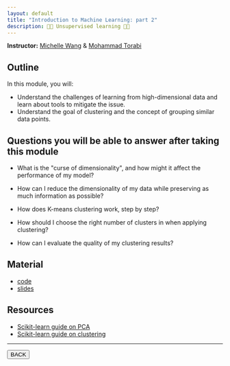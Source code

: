 ```yaml
---
layout: default
title: "Introduction to Machine Learning: part 2"
description: 🤖🤖 Unsupervised learning 📖📖
---
```


**Instructor:** [Michelle Wang](https://github.com/michellewang) & [Mohammad Torabi](https://github.com/mtorabi59)

## Outline

In this module, you will:

-   Understand the challenges of learning from high-dimensional data and learn about tools to mitigate the issue.
-   Understand the goal of clustering and the concept of grouping similar data points.

## Questions you will be able to answer after taking this module

-   What is the "curse of dimensionality", and how might it affect the performance of my model?

-   How can I reduce the dimensionality of my data while preserving as much information as possible?

-   How does K-means clustering work, step by step?

-   How should I choose the right number of clusters in when applying clustering?

-   How can I evaluate the quality of my clustering results?

## Material

-   [code]()
-   [slides](https://docs.google.com/presentation/d/1OJIOjwdWXc9_5dq14IFX3v84URSTce5mNlBqcKe0XbI/edit#slide=id.g335eb85a4ef_0_1502)

## Resources

-   [Scikit-learn guide on PCA](https://scikit-learn.org/stable/modules/decomposition.html#pca)
-   [Scikit-learn guide on clustering](https://scikit-learn.org/stable/modules/clustering.html)

---

<a href="{{ site.url }}/lectures-materials/latest.html"><button>BACK</button></a>
